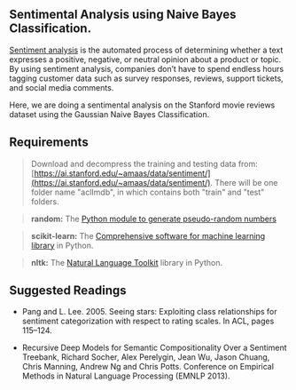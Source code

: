 ## Sentimental Analysis using Naive Bayes Classification.
[Sentiment analysis](https://monkeylearn.com/sentiment-analysis/) is the automated process of determining whether a text expresses a positive, negative, or neutral opinion about a product or topic. By using sentiment analysis, companies don’t have to spend endless hours tagging customer data such as survey responses, reviews, support tickets, and social media comments.

Here, we are doing a sentimental analysis on the Stanford movie reviews dataset using the Gaussian Naive Bayes Classification.


## Requirements

> Download and decompress the training and testing data from: [https://ai.stanford.edu/~amaas/data/sentiment/](https://ai.stanford.edu/~amaas/data/sentiment/). There will be one folder name "aclImdb", in which contains both "train" and "test" folders.
> 

> **random:** The  [Python module to generate pseudo-random numbers](https://docs.python.org/3/library/random.html)

> **scikit-learn:** The  [Comprehensive software for machine learning library](https://scikit-learn.org) in Python.

> **nltk:** The  [Natural Language Toolkit](http://nltk.org/l) library in Python.

## Suggested Readings

- Pang and L. Lee. 2005. Seeing stars: Exploiting class relationships for sentiment categorization with respect to rating scales. In ACL, pages 115–124.

- Recursive Deep Models for Semantic Compositionality Over a Sentiment Treebank, Richard Socher, Alex Perelygin, Jean Wu, Jason Chuang, Chris Manning, Andrew Ng and Chris Potts. Conference on Empirical Methods in Natural Language Processing (EMNLP 2013).